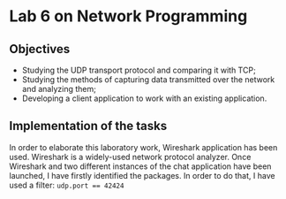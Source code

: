 # Lab 6 on Network Programming 
## Objectives
* Studying the UDP transport protocol and comparing it with TCP;
* Studying the methods of capturing data transmitted over the network and analyzing them;
* Developing a client application to work with an existing application.
## Implementation of the tasks
In order to elaborate this laboratory work, Wireshark application has been used. Wireshark is a widely-used network protocol analyzer. Once Wireshark and two different instances of the chat application have been launched, I have firstly identified the packages. In order to do that, I have used a filter: `udp.port == 42424`
